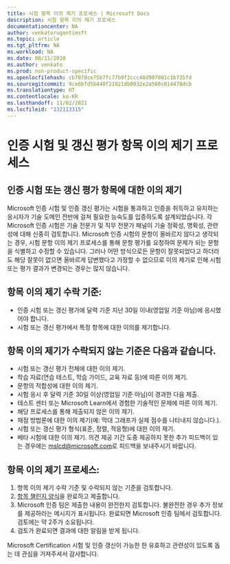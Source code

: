```yaml
---
title: 시험 항목 이의 제기 프로세스 | Microsoft Docs
description: 시험 항목 이의 제기 프로세스
documentationcenter: NA
author: venkatorugantimsft
ms.topic: article
ms.tgt_pltfrm: NA
ms.workload: NA
ms.date: 08/11/2020
ms.author: venkato
ms.prod: non-product-specific
ms.openlocfilehash: cb7878ce75b7fc77b9f2ccc40d907801c1b735fd
ms.sourcegitcommit: 9ce6bfd5b440f21921db0832e2a560c814478dcb
ms.translationtype: HT
ms.contentlocale: ko-KR
ms.lasthandoff: 11/02/2021
ms.locfileid: "132113315"
---
```

# <a name="certification-exam-and-renewal-assessment-item-challenge-process"></a>인증 시험 및 갱신 평가 항목 이의 제기 프로세스

## <a name="challenging-a-certification-exam-or-renewal-assessment-item"></a>인증 시험 또는 갱신 평가 항목에 대한 이의 제기

Microsoft 인증 시험 및 인증 갱신 평가는 시험을 통과하고 인증을 취득하고 유지하는 응시자가 기술 도메인 전반에 걸쳐 필요한 능숙도를 입증하도록 설계되었습니다. 각 Microsoft 인증 시험은 기술 전문가 및 직무 전문가 패널이 기술 정확성, 명확성, 관련성에 대해 신중히 검토합니다. Microsoft 인증 시험의 문항이 올바르지 않다고 생각되는 경우, 시험 문항 이의 제기 프로세스를 통해 문항 평가를 요청하여 문제가 되는 문항을 식별하고 수정할 수 있습니다. 그러나 어떤 방식으로든 문항이 잘못되었다고 하더라도 해당 잘못이 없으면 올바르게 답변했다고 가정할 수 없으므로 이의 제기로 인해 시험 또는 평가 결과가 변경되는 경우는 많지 않습니다.

## <a name="criteria-for-accepting-an-item-challenge"></a>항목 이의 제기 수락 기준:

- 인증 시험 또는 갱신 평가에 달력 기준 지난 30일 이내(영업일 기준 아님)에 응시했어야 합니다.
- 시험 또는 갱신 평가에서 특정 항목에 대한 이의를 제기합니다.

## <a name="item-challenges-will-not-be-accepted-for-the-following-criteria"></a>항목 이의 제기가 수락되지 않는 기준은 다음과 같습니다.

- 시험 또는 갱신 평가 전체에 대한 이의 제기.
- 학습 자료(연습 테스트, 학습 가이드, 교육 자료 등)에 따른 이의 제기.
- 문항의 적합성에 대한 이의 제기.
- 시험 응시 후 달력 기준 30일 이상(영업일 기준 아님)이 경과한 다음 제출.
- 테스트 센터 또는 Microsoft Learn에서 경험한 기술적인 문제에 따른 이의 제기.
- 해당 프로세스를 통해 제출되지 않은 이의 제기.
- 채점 방법론에 대한 이의 제기(예: 막대 그래프가 실제 점수를 나타내지 않습니다.).
- 시험 또는 갱신 평가 형식(표준, 정렬, 적응형)에 대한 이의 제기.
- 베타 시험에 대한 이의 제기. 의견 제공 기간 도중 제공하지 못한 추가 피드백이 있는 경우에는 [mslcd@microsoft.com](mailto:mslcd@microsoft.com)로 피드백을 보내주시기 바랍니다.


## <a name="item-challenge-process"></a>항목 이의 제기 프로세스:

1. 항목 이의 제기 수락 기준 및 수락되지 않는 기준을 검토합니다.
2. [항목 챌린지 양식](https://forms.office.com/Pages/ResponsePage.aspx?id=v4j5cvGGr0GRqy180BHbR9SQgdTBB3hHnpJO6XSRH7RURDkwT0FBRjQ5TVpFMjZXMTUzOElISVdTTS4u)을 완료하고 제출합니다.
3. Microsoft 인증 팀은 제출한 내용이 완전한지 검토합니다. 불완전한 경우 추가 정보를 제공하라는 메시지가 표시됩니다. 완료되면 Microsoft 인증 팀에서 검토합니다. 검토에는 약 2주가 소요됩니다.
4. 검토가 완료되면 결과에 대한 알림을 받게 됩니다.

Microsoft Certification 시험 및 인증 갱신이 가능한 한 유효하고 관련성이 있도록 돕는 데 관심을 가져주셔서 감사합니다.
